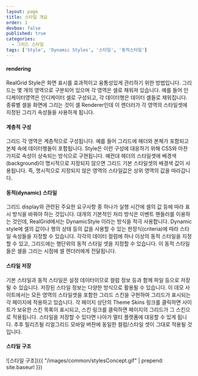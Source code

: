```yaml
---
layout: page
title: 스타일 개요
order: 1
devbox: false
published: true
categories:
  - 그리드 스타일
tags: ['Style', 'Dynamic Styles', '스타일', '동적스타일']
---
```

#### rendering
RealGrid Style은 화면 표시를 효과적이고 융통성있게 관리하기 위한 방법입니다. 그리드는 몇 개의 영역으로 구분되어 있으며 각 영역은 셀로 채워져 있습니다. 예를 들어 인디케이터영역은 인디케이터 셀로 구성되고, 각 데이터행은 데이터 셀들로 채워집니다. 종류별 셀을 화면에 그리는 것이 셀 Renderer인데 이 렌더러가 각 영역의 스타일셋에 지정된 그리기 속성들을 사용하게 됩니다.

#### 계층적 구성
그리드 각 영역은 계층적으로 구성됩니다. 예를 들어 그리드에 헤더와 본체가 포함되고 본체 속에 데이터행들이 포함됩니다. Style은 이런 구성에 대응하기 위해 CSS와 마찬가지로 속성이 상속되는 방식으로 구현됩니다. 예컨대 헤더의 스타일셋에 배경색(background)이 명시적으로 지정되지 않으면 그리드 기본 스타일셋의 배경색 값이 사용됩니다. 즉, 명시적으로 지정되지 않은 영역의 스타일값은 상위 영역의 값을 따라갑니다.

#### 동적(dynamic) 스타일
그리드 display와 관련된 주요한 요구사항 중 하나가 실행 시간에 셀의 값 등에 따라 표시 방식을 바꿔야 하는 것입니다. 대개의 기본적인 처리 방식은 이벤트 핸들러를 이용하는 것인데, RealGrid에서는 DynamicStyle 이라는 방식을 적극 사용합니다. Dynamic style에 셀의 값이나 행의 상태 등의 값을 사용할 수 있는 판정식(criteria)에 따라 스타일 속성들을 지정할 수 있습니다. 각각의 데이터 컬럼에 하나 이상의 동적 스타일을 지정할 수 있고, 그리드에는 행단위의 동적 스타일 셋을 지정할 수 있습니다. 이 동적 스타일들은 셀을 그리는 시점에 셀 렌더러에게 전달됩니다.

#### 스타일 저장
기본 스타일과 동적 스타일은 설정 데이터이므로 컬럼 정보 등과 함께 파일 등으로 저장될 수 있습니다. 저장된 스타일 정보는 다양한 방식으로 활용될 수 있습니다. 이 데모 사이트에서는 모든 영역의 스타일셋을 포함한 그리드 스킨을 구현하여 그리드가 표시되는 각 페이지에 적용하고 있습니다. 각 페이지 상단의 Theme Skins 링크를 클릭하면 사이트가 보유한 스킨 목록이 표시되고, 스킨 링크를 클릭하면 페이지의 그리드가 그 스킨으로 적용됩니다.
스타일을 저장할 수 있다면 나아가 멀티 플랫폼에 대응할 수 있게 됩니다. 추후 릴리즈될 리얼그리드 모바일 버젼에 동일한 컬럼/스타일 셋이 그대로 적용될 것입니다.

#### 스타일 구조

![스타일 구조]({{ "/images/common/stylesConcept.gif" | prepend: site.baseurl }})
